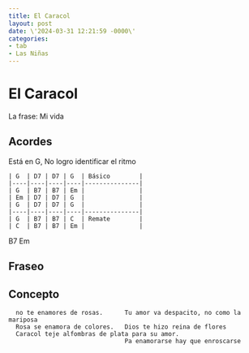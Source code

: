 ```yaml
---
title: El Caracol
layout: post
date: \'2024-03-31 12:21:59 -0000\'
categories:
- tab
- Las Niñas
---
```


# El Caracol

La frase: Mi vida

## Acordes

Está en G, No logro identificar el ritmo

~~~
| G  | D7 | D7 | G  | Básico        |
|----|----|----|----|---------------|
| G  | B7 | B7 | Em |               |
| Em | D7 | D7 | G  |               |
| G  | D7 | D7 | G  |               |
|----|----|----|----|---------------|
| G  | B7 | B7 | C  | Remate        |
| C  | B7 | B7 | Em |               |

~~~

B7 Em

## Fraseo


## Concepto

~~~
  no te enamores de rosas.      Tu amor va despacito, no como la mariposa
  Rosa se enamora de colores.   Dios te hizo reina de flores
  Caracol teje alfombras de plata para su amor. 
                                Pa enamorarse hay que enroscarse
~~~
